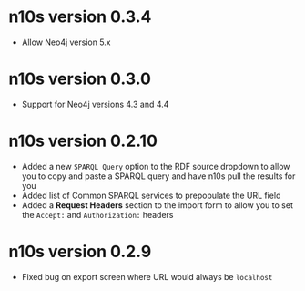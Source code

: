 # n10s version 0.3.4

- Allow Neo4j version 5.x

# n10s version 0.3.0

- Support for Neo4j versions 4.3 and 4.4


# n10s version 0.2.10

- Added a new `SPARQL Query` option to the RDF source dropdown to allow you to copy and paste a SPARQL query and have n10s pull the results for you
- Added list of Common SPARQL services to prepopulate the URL field
- Added a **Request Headers** section to the import form to allow you to set the `Accept:` and `Authorization:` headers

# n10s version 0.2.9

- Fixed bug on export screen where URL would always be `localhost`